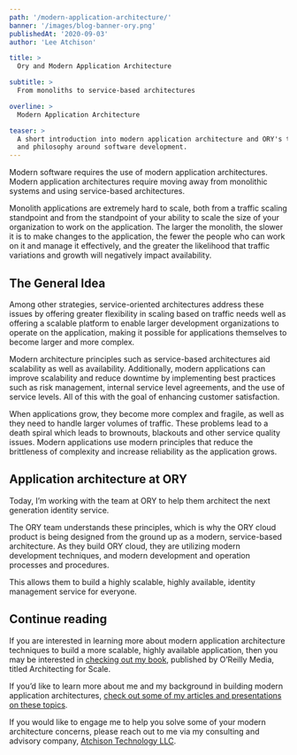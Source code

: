 ```yaml
---
path: '/modern-application-architecture/'
banner: '/images/blog-banner-ory.png'
publishedAt: '2020-09-03'
author: 'Lee Atchison'

title: >
  Ory and Modern Application Architecture

subtitle: >
  From monoliths to service-based architectures

overline: >
  Modern Application Architecture

teaser: >
  A short introduction into modern application architecture and ORY's thinking
  and philosophy around software development.
---
```


Modern software requires the use of modern application architectures. Modern
application architectures require moving away from monolithic systems and using
service-based architectures.

Monolith applications are extremely hard to scale, both from a traffic scaling
standpoint and from the standpoint of your ability to scale the size of your
organization to work on the application. The larger the monolith, the slower it
is to make changes to the application, the fewer the people who can work on it
and manage it effectively, and the greater the likelihood that traffic
variations and growth will negatively impact availability.

## The General Idea

Among other strategies, service-oriented architectures address these issues by
offering greater flexibility in scaling based on traffic needs well as offering
a scalable platform to enable larger development organizations to operate on the
application, making it possible for applications themselves to become larger and
more complex.

Modern architecture principles such as service-based architectures aid
scalability as well as availability. Additionally, modern applications can
improve scalability and reduce downtime by implementing best practices such as
risk management, internal service level agreements, and the use of service
levels. All of this with the goal of enhancing customer satisfaction.

When applications grow, they become more complex and fragile, as well as they
need to handle larger volumes of traffic. These problems lead to a death spiral
which leads to brownouts, blackouts and other service quality issues. Modern
applications use modern principles that reduce the brittleness of complexity and
increase reliability as the application grows.

## Application architecture at ORY

Today, I’m working with the team at ORY to help them architect the next
generation identity service.

The ORY team understands these principles, which is why the ORY cloud product is
being designed from the ground up as a modern, service-based architecture. As
they build ORY cloud, they are utilizing modern development techniques, and
modern development and operation processes and procedures.

This allows them to build a highly scalable, highly available, identity
management service for everyone.

## Continue reading

If you are interested in learning more about modern application architecture
techniques to build a more scalable, highly available application, then you may
be interested in
[checking out my book](https://leeatchison.com/architectingforscale/?utm_source=ory&utm_medium=blog&utm_campaign=202008 'Architecting for Scale'),
published by O’Reilly Media, titled Architecting for Scale.

If you’d like to learn more about me and my background in building modern
application architectures,
[check out some of my articles and presentations on these topics](https://leeatchison.com/?utm_source=ory&utm_medium=blog&utm_campaign=202008).

If you would like to engage me to help you solve some of your modern
architecture concerns, please reach out to me via my consulting and advisory
company,
[Atchison Technology LLC](https://atchisontechnology.com/?utm_source=ory&utm_medium=blog&utm_campaign=202008).
